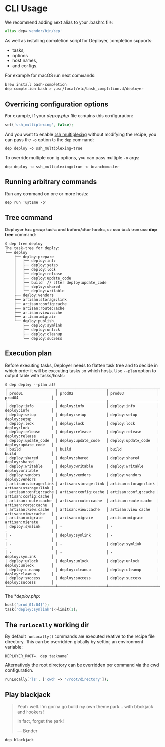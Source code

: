 # CLI Usage

We recommend adding next alias to your .bashrc file:

```bash
alias dep='vendor/bin/dep'
```

As well as installing completion script for Deployer, completion supports:
- tasks,
- options,
- host names,
- and configs.

For example for macOS run next commands:

```bash
brew install bash-completion
dep completion bash > /usr/local/etc/bash_completion.d/deployer
```

## Overriding configuration options

For example, if your _deploy.php_ file contains this configuration:

```php
set('ssh_multiplexing', false);
```

And you want to enable [ssh multiplexing](https://en.wikibooks.org/wiki/OpenSSH/Cookbook/Multiplexing) without modifying the recipe, you can pass the `-o` option to the `dep` command:

```
dep deploy -o ssh_multiplexing=true
```

To override multiple config options, you can pass multiple `-o` args:

```
dep deploy -o ssh_multiplexing=true -o branch=master
```

## Running arbitrary commands

Run any command on one or more hosts:

```
dep run 'uptime -p'
```

## Tree command

Deployer has group tasks and before/after hooks, so see task tree use **dep tree** command:

```
$ dep tree deploy
The task-tree for deploy:
└── deploy
    ├── deploy:prepare
    │   ├── deploy:info
    │   ├── deploy:setup
    │   ├── deploy:lock
    │   ├── deploy:release
    │   ├── deploy:update_code
    │   ├── build  // after deploy:update_code
    │   ├── deploy:shared
    │   └── deploy:writable
    ├── deploy:vendors
    ├── artisan:storage:link
    ├── artisan:config:cache
    ├── artisan:route:cache
    ├── artisan:view:cache
    ├── artisan:migrate
    └── deploy:publish
        ├── deploy:symlink
        ├── deploy:unlock
        ├── deploy:cleanup
        └── deploy:success
```

## Execution plan

Before executing tasks, Deployer needs to flatten task tree and to decide in which order it will be executing tasks
on which hosts. Use `--plan` option to output table with tasks/hosts:

```
$ dep deploy --plan all
┌──────────────────────┬──────────────────────┬──────────────────────┬──────────────────────┐
│ prod01               │ prod02               │ prod03               │ prod04               │
├──────────────────────┼──────────────────────┼──────────────────────┼──────────────────────┤
│ deploy:info          │ deploy:info          │ deploy:info          │ deploy:info          │
│ deploy:setup         │ deploy:setup         │ deploy:setup         │ deploy:setup         │
│ deploy:lock          │ deploy:lock          │ deploy:lock          │ deploy:lock          │
│ deploy:release       │ deploy:release       │ deploy:release       │ deploy:release       │
│ deploy:update_code   │ deploy:update_code   │ deploy:update_code   │ deploy:update_code   │
│ build                │ build                │ build                │ build                │
│ deploy:shared        │ deploy:shared        │ deploy:shared        │ deploy:shared        │
│ deploy:writable      │ deploy:writable      │ deploy:writable      │ deploy:writable      │
│ deploy:vendors       │ deploy:vendors       │ deploy:vendors       │ deploy:vendors       │
│ artisan:storage:link │ artisan:storage:link │ artisan:storage:link │ artisan:storage:link │
│ artisan:config:cache │ artisan:config:cache │ artisan:config:cache │ artisan:config:cache │
│ artisan:route:cache  │ artisan:route:cache  │ artisan:route:cache  │ artisan:route:cache  │
│ artisan:view:cache   │ artisan:view:cache   │ artisan:view:cache   │ artisan:view:cache   │
│ artisan:migrate      │ artisan:migrate      │ artisan:migrate      │ artisan:migrate      │
│ deploy:symlink       │ -                    │ -                    │ -                    │
│ -                    │ deploy:symlink       │ -                    │ -                    │
│ -                    │ -                    │ deploy:symlink       │ -                    │
│ -                    │ -                    │ -                    │ deploy:symlink       │
│ deploy:unlock        │ deploy:unlock        │ deploy:unlock        │ deploy:unlock        │
│ deploy:cleanup       │ deploy:cleanup       │ deploy:cleanup       │ deploy:cleanup       │
│ deploy:success       │ deploy:success       │ deploy:success       │ deploy:success       │
└──────────────────────┴──────────────────────┴──────────────────────┴──────────────────────┘
```

The **deploy.php*:

```php
host('prod[01:04]');
task('deploy:symlink')->limit(1);
```

## The `runLocally` working dir

By default `runLocally()` commands are executed relative to the recipe file directory. 
This can be overridden globally by setting an environment variable:

```
DEPLOYER_ROOT=. dep taskname`
```

Alternatively the root directory can be overridden per command via the cwd configuration.

```php
runLocally('ls', ['cwd' => '/root/directory']);
```

## Play blackjack

> Yeah, well. I'm gonna go build my own theme park... with blackjack and hookers!
> 
> In fact, forget the park!
> 
> — Bender

```
dep blackjack
```
